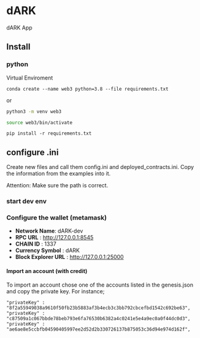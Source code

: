 # dARK
dARK App

## Install

### python 
Virtual Enviroment
```
conda create --name web3 python=3.8 --file requirements.txt
```
or
```sh
python3 -m venv web3
```
```sh
source web3/bin/activate
```

```
pip install -r requirements.txt 
```

## configure .ini

Create new files and call them config.ini and deployed_contracts.ini.
Copy the information from the examples into it.

Attention: Make sure the path is correct.

### start dev env


### Configure the wallet (metamask)

 - **Network Name**: dARK-dev
 - **RPC URL** : http://127.0.0.1:8545
 - **CHAIN ID** : 1337
 - **Currency Symbol** : dARK 
 - **Block Explorer URL** : http://127.0.0.1:25000

#### Import an account (with credit)

To import an account chose one of the accounts listed in the genesis.json and copy the private key. For instance;

```
"privateKey" : "8f2a55949038a9610f50fb23b5883af3b4ecb3c3bb792cbcefbd1542c692be63",
"privateKey" : "c87509a1c067bbde78beb793e6fa76530b6382a4c0241e5e4a9ec0a0f44dc0d3",
"privateKey" : "ae6ae8e5ccbfb04590405997ee2d52d2b330726137b875053c36d94e974d162f",
```
